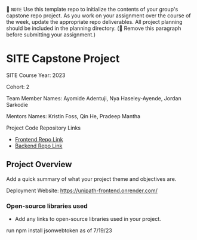 📝 `NOTE` Use this template repo to initialize the contents of your group's capstone repo project. As you work on your assignment over the course of the week, update the appropriate repo deliverables. All project planning should be included in the planning directory. (🚫 Remove this paragraph before submitting your assignment.)

# SITE Capstone Project

SITE Course Year: 2023

Cohort: 2

Team Member Names: Ayomide Adentuji, Nya Haseley-Ayende, Jordan Sarkodie

Mentors Names: Kristin Foss, Qin He, Pradeep Mantha

Project Code Repository Links

- [Frontend Repo Link]()
- [Backend Repo Link]()

## Project Overview

Add a quick summary of what your project theme and objectives are.

Deployment Website: https://unipath-frontend.onrender.com/

### Open-source libraries used

- Add any links to open-source libraries used in your project.

run npm install jsonwebtoken as of 7/19/23
